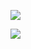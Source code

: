 

<img src="https://github-readme-stats.vercel.app/api?username=odiwge&&show_icons=true&title_color=00ff00&icon_color=5555ff&text_color=ffffff&bg_color=000000"></img>

<img src="https://github-readme-stats.vercel.app/api/top-langs/?username=odiwge&&show_icons=true&title_color=00ff00&icon_color=5555ff&text_color=ffffff&bg_color=000000&layout=compact"></img>

        

